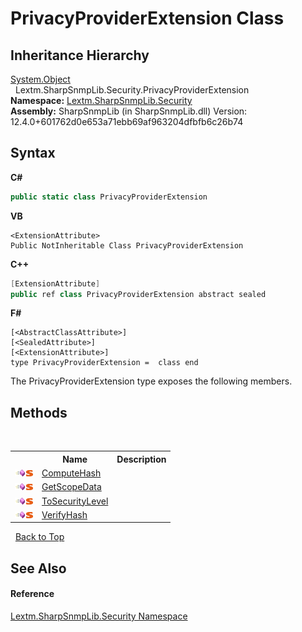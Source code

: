 # PrivacyProviderExtension Class
 


## Inheritance Hierarchy
<a href="https://docs.microsoft.com/dotnet/api/system.object" target="_blank" rel="noopener noreferrer">System.Object</a><br />&nbsp;&nbsp;Lextm.SharpSnmpLib.Security.PrivacyProviderExtension<br />
**Namespace:**&nbsp;<a href="N_Lextm_SharpSnmpLib_Security">Lextm.SharpSnmpLib.Security</a><br />**Assembly:**&nbsp;SharpSnmpLib (in SharpSnmpLib.dll) Version: 12.4.0+601762d0e653a71ebb69af963204dfbfb6c26b74

## Syntax

**C#**<br />
``` C#
public static class PrivacyProviderExtension
```

**VB**<br />
``` VB
<ExtensionAttribute>
Public NotInheritable Class PrivacyProviderExtension
```

**C++**<br />
``` C++
[ExtensionAttribute]
public ref class PrivacyProviderExtension abstract sealed
```

**F#**<br />
``` F#
[<AbstractClassAttribute>]
[<SealedAttribute>]
[<ExtensionAttribute>]
type PrivacyProviderExtension =  class end
```

The PrivacyProviderExtension type exposes the following members.


## Methods
&nbsp;<table><tr><th></th><th>Name</th><th>Description</th></tr><tr><td>![Public method](media/pubmethod.gif "Public method")![Static member](media/static.gif "Static member")</td><td><a href="M_Lextm_SharpSnmpLib_Security_PrivacyProviderExtension_ComputeHash">ComputeHash</a></td><td /></tr><tr><td>![Public method](media/pubmethod.gif "Public method")![Static member](media/static.gif "Static member")</td><td><a href="M_Lextm_SharpSnmpLib_Security_PrivacyProviderExtension_GetScopeData">GetScopeData</a></td><td /></tr><tr><td>![Public method](media/pubmethod.gif "Public method")![Static member](media/static.gif "Static member")</td><td><a href="M_Lextm_SharpSnmpLib_Security_PrivacyProviderExtension_ToSecurityLevel">ToSecurityLevel</a></td><td /></tr><tr><td>![Public method](media/pubmethod.gif "Public method")![Static member](media/static.gif "Static member")</td><td><a href="M_Lextm_SharpSnmpLib_Security_PrivacyProviderExtension_VerifyHash">VerifyHash</a></td><td /></tr></table>&nbsp;
<a href="#privacyproviderextension-class">Back to Top</a>

## See Also


#### Reference
<a href="N_Lextm_SharpSnmpLib_Security">Lextm.SharpSnmpLib.Security Namespace</a><br />